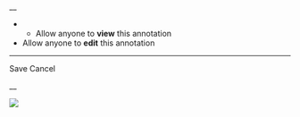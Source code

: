 __

  *   * Allow anyone to **view** this annotation
  * Allow anyone to **edit** this annotation



* * *

Save Cancel

__




![](https://bat.bing.com/action/0?ti=56018282&Ver=2&mid=5ea3f054-5172-459c-93b5-6e5a61ede55d&sid=201ffde0635411ee902411d77b750559&vid=20202bf0635411ee9ac03f2e618b0b9f&vids=0&msclkid=N&pi=0&lg=en-US&sw=800&sh=600&sc=24&nwd=1&tl=Shortform%20%7C%20As%20A%20Man%20Thinketh&p=https%3A%2F%2Fwww.shortform.com%2Fapp%2Fbook%2Fas-a-man-thinketh%2Ftake-control-of-your-thoughts&r=&lt=396&evt=pageLoad&sv=1&rn=248281)
